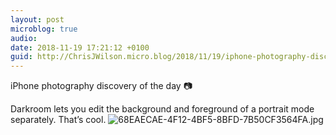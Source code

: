 ```yaml
---
layout: post
microblog: true
audio: 
date: 2018-11-19 17:21:12 +0100
guid: http://ChrisJWilson.micro.blog/2018/11/19/iphone-photography-discovery.html
---
```

iPhone photography discovery of the day 📷 

Darkroom lets you edit the background and foreground of a portrait mode separately. That’s cool. 
![68EAECAE-4F12-4BF5-8BFD-7B50CF3564FA.jpg](http://chrisjwilson.me/uploads/2018/fa2b1a9018.jpg)
